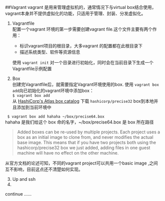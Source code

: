 ##Vagrant
vagrant 是用来管理虚拟机的，通常情况下与virtual box结合使用，vagrant本身并不提供虚拟化的功能，只适用于管理、封装、分发虚拟化。

1. Vagrantfile  
配置一个vagrant 环境的第一步需要创建vagrant file.这个文件主要有两个作用：
 
	- 标识vagrant项目的根目录，大多vagrant 的配置都在此根目录下
	- 描述系统类型、软件等资源信息

	使用 ```vagrant init``` 对一个目录进行初始化，同时会在当前目录下生成一个Vagrantfile示例配置

2. Box  
 创建完Vagrantfile后，就需要指定Vagrant环境使用的box.  使用 ```vagrant box add```向已初始化的vagrant环境中添加box：  
 ``` $ vagrant box add  ```  
 从 [ HashiCorp's Atlas box catalog](https://atlas.hashicorp.com/boxes/search) 下载 ```hashicorp/precise32``` box到本地并且添加到当前环境中
 
 ``` $ vagrant box add hahaha ~/box/precise64.box```  
 hahaha 是我们给这个 box 命的名字，~/box/precise64.box 是 box 所在路径  
 
 
 >Added boxes can be re-used by multiple projects. Each project uses a box as an initial image to clone from, and never modifies the actual base image. This means that if you have two projects both using the hashicorp/precise32 box we just added, adding files in one guest machine will have no effect on the other machine.
   
从官方文档的论述可知，不同的vagrant project可以共用一个basic image ,之间互不影响，目前这点还不清楚如何实现。

3. Up and ssh
4. 


continue ......
